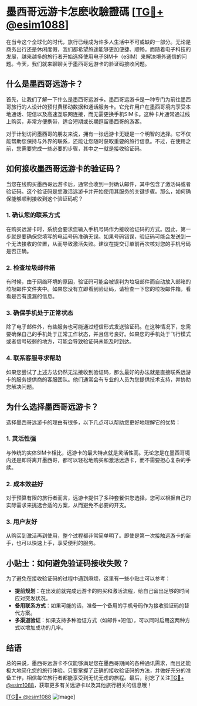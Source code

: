 # 墨西哥远游卡怎麽收驗證碼 [[TG💪+ @esim1088](https://t.me/s/esim1088)]

在当今这个全球化的时代，旅行已经成为许多人生活中不可或缺的一部分。无论是商务出行还是休闲度假，我们都希望旅途能够更加便捷、顺畅。而随着电子科技的发展，越来越多的旅行者开始选择使用电子SIM卡（eSIM）来解决境外通信的问题。今天，我们就来聊聊关于墨西哥远游卡的验证码接收问题。

## 什么是墨西哥远游卡？

首先，让我们了解一下什么是墨西哥远游卡。墨西哥远游卡是一种专门为前往墨西哥旅行的人设计的预付费移动数据和通话服务卡。它允许用户在墨西哥境内享受本地通话、短信以及高速互联网连接，而无需更换手机SIM卡。这种卡片通常通过线上购买，非常方便携带，适合短期或长期逗留墨西哥的游客。

对于计划访问墨西哥的朋友来说，拥有一张远游卡无疑是一个明智的选择。它不仅能帮助您保持与外界的联系，还能让您随时获取重要的旅行信息。不过，在使用之前，您需要完成一些必要的步骤，其中之一就是接收验证码。

## 如何接收墨西哥远游卡的验证码？

当您在线购买墨西哥远游卡后，通常会收到一封确认邮件，其中包含了激活码或者验证码。这个验证码是您激活远游卡并开始使用其服务的关键步骤。那么，如何确保能够顺利接收到这个验证码呢？

### 1. 确认您的联系方式

在购买远游卡时，系统会要求您输入手机号码作为接收验证码的方式。因此，第一步就是要确保您填写的电话号码准确无误。如果号码错误，验证码可能会发送到一个无法接收的位置，从而导致激活失败。建议在提交订单前再次核对您的手机号码是否正确。

### 2. 检查垃圾邮件箱

有时候，由于网络环境的原因，验证码可能会被误判为垃圾邮件而自动放入邮箱的垃圾邮件文件夹中。如果您没有立即看到验证码，请检查一下您的垃圾邮件箱，看看是否有遗漏的信息。

### 3. 确保手机处于正常状态

除了电子邮件外，有些服务也可能通过短信形式发送验证码。在这种情况下，您需要确保自己的手机处于正常工作状态，并且信号良好。如果您的手机处于飞行模式或者信号较弱的地方，可能会导致验证码未能及时到达。

### 4. 联系客服寻求帮助

如果您尝试了上述方法仍然无法接收到验证码，那么最好的办法就是直接联系远游卡的服务提供商的客服团队。他们通常会有专业的人员为您提供技术支持，并协助您解决问题。

## 为什么选择墨西哥远游卡？

选择墨西哥远游卡的理由有很多，以下几点可以帮助您更好地理解它的优势：

### 1. 灵活性强

与传统的实体SIM卡相比，远游卡的最大特点就是灵活性高。无论您是在墨西哥境内还是即将离开墨西哥，都可以轻松地购买和激活远游卡，而不需要担心复杂的手续。

### 2. 成本效益好

对于预算有限的旅行者而言，远游卡提供了多种套餐供您选择，您可以根据自己的实际需求来挑选合适的方案，从而避免不必要的开支。

### 3. 用户友好

从购买到激活再到使用，整个过程都非常简单明了。即使是第一次接触远游卡的新手，也可以快速上手，享受便利的服务。

## 小贴士：如何避免验证码接收失败？

为了避免在接收验证码的过程中遇到麻烦，这里有一些小贴士可以参考：

- **提前规划**：在出发前就完成远游卡的购买和激活流程，给自己留出足够的时间应对突发状况。
- **备用联系方式**：如果可能的话，准备一个备用的手机号码作为接收验证码的替代方案。
- **多渠道验证**：如果支持多种验证方式（如邮件+短信），可以同时启用这两种方式以增加成功的几率。

## 结语

总的来说，墨西哥远游卡不仅能够满足您在墨西哥期间的各种通讯需求，而且还能极大地简化您的旅行体验。只要掌握了正确的接收验证码的方法，并做好充分的准备工作，相信每位旅行者都能享受到无忧无虑的旅程。最后，别忘了关注[TG💪+ @esim1088](https://t.me/s/esim1088)，获取更多有关远游卡以及其他旅行相关的信息哦！

[[TG💪+ @esim1088](https://t.me/s/esim1088) ![Image](https://i.postimg.cc/4NQfJmqS/Snipaste-2025-05-13-00-14-12.png)]